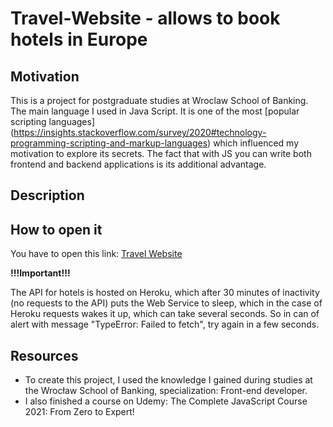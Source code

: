 # Travel-Website - allows to book hotels in Europe
## Motivation
This is a project for postgraduate studies at Wroclaw School of Banking. The main language I used in Java Script. It is one of the most [popular scripting languages] (https://insights.stackoverflow.com/survey/2020#technology-programming-scripting-and-markup-languages) which influenced my motivation to explore its secrets. The fact that with JS you can write both frontend and backend applications is its additional advantage.
## Description


## How to open it
You have to open this link: [Travel Website](https://ula-nawrot.github.io/Travel-App/)

**!!!Important!!!**

The API for hotels is hosted on Heroku, which after 30 minutes of inactivity (no requests to the API) puts the Web Service to sleep, which in the case of Heroku requests wakes it up, which can take several seconds.  So in can of alert with message "TypeError: Failed to fetch", try again in a few seconds.

## Resources
* To create this project, I used the knowledge I gained during studies at the Wrocław School of Banking, specialization: Front-end developer.
* I also finished a course on Udemy: The Complete JavaScript Course 2021: From Zero to Expert!
